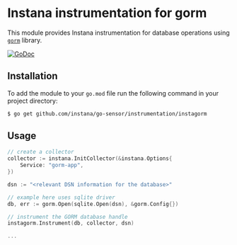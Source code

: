 Instana instrumentation for gorm
=============================================

This module provides Instana instrumentation for database operations using [`gorm`](https://github.com/go-gorm/gorm) library.

[![GoDoc](https://img.shields.io/static/v1?label=godoc&message=reference&color=blue)][godoc]


Installation
------------

To add the module to your `go.mod` file run the following command in your project directory:

```bash
$ go get github.com/instana/go-sensor/instrumentation/instagorm
```

Usage
-----

```go
// create a collector
collector := instana.InitCollector(&instana.Options{
    Service: "gorm-app",
})

dsn := "<relevant DSN information for the database>"

// example here uses sqlite driver
db, err := gorm.Open(sqlite.Open(dsn), &gorm.Config{})

// instrument the GORM database handle
instagorm.Instrument(db, collector, dsn)

...
```



[godoc]: https://pkg.go.dev/github.com/instana/go-sensor/instrumentation/instagorm

